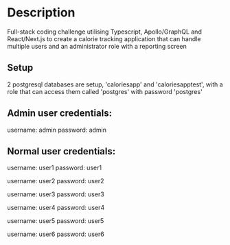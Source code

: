 # Description
Full-stack coding challenge utilising Typescript, Apollo/GraphQL and React/Next.js to create a calorie tracking application that can handle multiple users and an administrator role with a reporting screen

## Setup
2 postgresql databases are setup, 'caloriesapp' and 'caloriesapptest', with a role that can access them called 'postgres' with password 'postgres'

## Admin user credentials:
username: admin
password: admin

## Normal user credentials:
username: user1
password: user1

username: user2
password: user2

username: user3
password: user3

username: user4
password: user4

username: user5
password: user5

username: user6
password: user6
